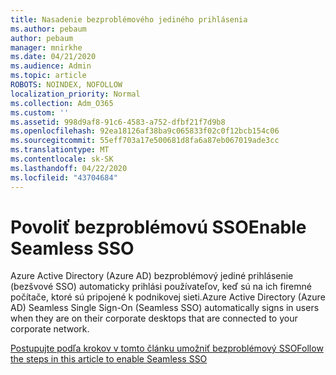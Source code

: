 ```yaml
---
title: Nasadenie bezproblémového jediného prihlásenia
ms.author: pebaum
author: pebaum
manager: mnirkhe
ms.date: 04/21/2020
ms.audience: Admin
ms.topic: article
ROBOTS: NOINDEX, NOFOLLOW
localization_priority: Normal
ms.collection: Adm_O365
ms.custom: ''
ms.assetid: 998d9af8-91c6-4583-a752-dfbf21f7d9b8
ms.openlocfilehash: 92ea18126af38ba9c065833f02c0f12bcb154c06
ms.sourcegitcommit: 55eff703a17e500681d8fa6a87eb067019ade3cc
ms.translationtype: MT
ms.contentlocale: sk-SK
ms.lasthandoff: 04/22/2020
ms.locfileid: "43704684"
---
```

# <a name="enable-seamless-sso"></a><span data-ttu-id="3437e-102">Povoliť bezproblémovú SSO</span><span class="sxs-lookup"><span data-stu-id="3437e-102">Enable Seamless SSO</span></span>

<span data-ttu-id="3437e-103">Azure Active Directory (Azure AD) bezproblémový jediné prihlásenie (bezšvové SSO) automaticky prihlási používateľov, keď sú na ich firemné počítače, ktoré sú pripojené k podnikovej sieti.</span><span class="sxs-lookup"><span data-stu-id="3437e-103">Azure Active Directory (Azure AD) Seamless Single Sign-On (Seamless SSO) automatically signs in users when they are on their corporate desktops that are connected to your corporate network.</span></span>
  
[<span data-ttu-id="3437e-104">Postupujte podľa krokov v tomto článku umožniť bezproblémový SSO</span><span class="sxs-lookup"><span data-stu-id="3437e-104">Follow the steps in this article to enable Seamless SSO</span></span>](https://docs.microsoft.com/azure/active-directory/connect/active-directory-aadconnect-sso-quick-start)
  

